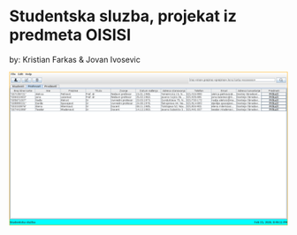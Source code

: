 # Studentska sluzba, projekat iz predmeta OISISI
by: Kristian Farkas & Jovan Ivosevic

![Slika aplikacije](scrn.png)
